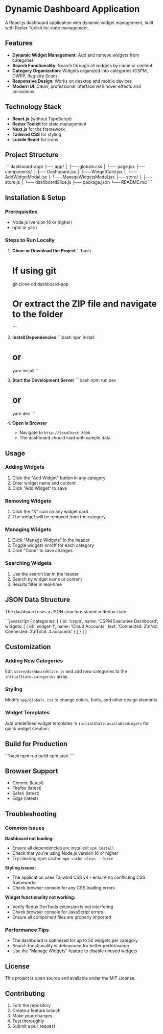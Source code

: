 # Dynamic Dashboard Application

A React.js dashboard application with dynamic widget management, built with Redux Toolkit for state management.

## Features

- **Dynamic Widget Management**: Add and remove widgets from categories
- **Search Functionality**: Search through all widgets by name or content
- **Category Organization**: Widgets organized into categories (CSPM, CWPP, Registry Scan)
- **Responsive Design**: Works on desktop and mobile devices
- **Modern UI**: Clean, professional interface with hover effects and animations

## Technology Stack

- **React.js** (without TypeScript)
- **Redux Toolkit** for state management
- **Next.js** for the framework
- **Tailwind CSS** for styling
- **Lucide React** for icons

## Project Structure

\`\`\`
dashboard-app/
├── app/
│   ├── globals.css
│   └── page.jsx
├── components/
│   ├── Dashboard.jsx
│   ├── WidgetCard.jsx
│   ├── AddWidgetModal.jsx
│   └── ManageWidgetsModal.jsx
├── store/
│   ├── store.js
│   └── dashboardSlice.js
├── package.json
└── README.md
\`\`\`

## Installation & Setup

### Prerequisites
- Node.js (version 16 or higher)
- npm or yarn

### Steps to Run Locally

1. **Clone or Download the Project**
   \`\`\`bash
   # If using git
   git clone <repository-url>
   cd dashboard-app
   
   # Or extract the ZIP file and navigate to the folder
   \`\`\`

2. **Install Dependencies**
   \`\`\`bash
   npm install
   # or
   yarn install
   \`\`\`

3. **Start the Development Server**
   \`\`\`bash
   npm run dev
   # or
   yarn dev
   \`\`\`

4. **Open in Browser**
   - Navigate to `http://localhost:3000`
   - The dashboard should load with sample data

## Usage

### Adding Widgets
1. Click the "Add Widget" button in any category
2. Enter widget name and content
3. Click "Add Widget" to save

### Removing Widgets
1. Click the "X" icon on any widget card
2. The widget will be removed from the category

### Managing Widgets
1. Click "Manage Widgets" in the header
2. Toggle widgets on/off for each category
3. Click "Done" to save changes

### Searching Widgets
1. Use the search bar in the header
2. Search by widget name or content
3. Results filter in real-time

## JSON Data Structure

The dashboard uses a JSON structure stored in Redux state:

\`\`\`javascript
{
  categories: [
    {
      id: 'cspm',
      name: 'CSPM Executive Dashboard',
      widgets: [
        {
          id: 'widget-1',
          name: 'Cloud Accounts',
          text: 'Connected: 2\nNot Connected: 2\nTotal: 4 accounts'
        }
      ]
    }
  ]
}
\`\`\`

## Customization

### Adding New Categories
Edit `store/dashboardSlice.js` and add new categories to the `initialState.categories` array.

### Styling
Modify `app/globals.css` to change colors, fonts, and other design elements.

### Widget Templates
Add predefined widget templates in `initialState.availableWidgets` for quick widget creation.

## Build for Production

\`\`\`bash
npm run build
npm start
\`\`\`

## Browser Support

- Chrome (latest)
- Firefox (latest)
- Safari (latest)
- Edge (latest)

## Troubleshooting

### Common Issues

**Dashboard not loading:**
- Ensure all dependencies are installed: `npm install`
- Check that you're using Node.js version 16 or higher
- Try clearing npm cache: `npm cache clean --force`

**Styling issues:**
- The application uses Tailwind CSS v4 - ensure no conflicting CSS frameworks
- Check browser console for any CSS loading errors

**Widget functionality not working:**
- Verify Redux DevTools extension is not interfering
- Check browser console for JavaScript errors
- Ensure all component files are properly imported

### Performance Tips

- The dashboard is optimized for up to 50 widgets per category
- Search functionality is debounced for better performance
- Use the "Manage Widgets" feature to disable unused widgets

## License

This project is open source and available under the MIT License.

## Contributing

1. Fork the repository
2. Create a feature branch
3. Make your changes
4. Test thoroughly
5. Submit a pull request
